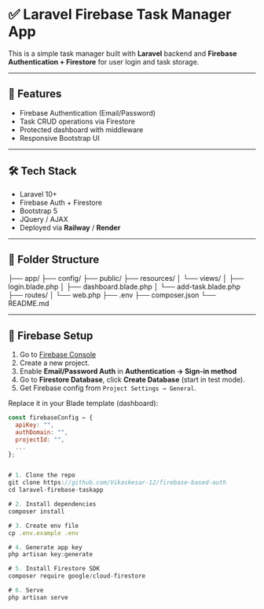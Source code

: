 # ✅ Laravel Firebase Task Manager App

This is a simple task manager built with **Laravel** backend and **Firebase Authentication + Firestore** for user login and task storage.

---

## 🚀 Features

- Firebase Authentication (Email/Password)
- Task CRUD operations via Firestore
- Protected dashboard with middleware
- Responsive Bootstrap UI

---

## 🛠 Tech Stack

- Laravel 10+
- Firebase Auth + Firestore
- Bootstrap 5
- JQuery / AJAX
- Deployed via **Railway** / **Render**

---

## 📁 Folder Structure

├── app/
├── config/
├── public/
├── resources/
│ └── views/
│ ├── login.blade.php
│ ├── dashboard.blade.php
│ └── add-task.blade.php
├── routes/
│ └── web.php
├── .env
├── composer.json
└── README.md



---

## 🔐 Firebase Setup

1. Go to [Firebase Console](https://console.firebase.google.com/)
2. Create a new project.
3. Enable **Email/Password Auth** in **Authentication → Sign-in method**
4. Go to **Firestore Database**, click **Create Database** (start in test mode).
5. Get Firebase config from `Project Settings → General`.

Replace it in your Blade template (dashboard):

```js
const firebaseConfig = {
  apiKey: "",
  authDomain: "",
  projectId: "",
  ...
};


# 1. Clone the repo
git clone https://github.com/Vikaskesar-12/firebase-based-auth
cd laravel-firebase-taskapp

# 2. Install dependencies
composer install

# 3. Create env file
cp .env.example .env

# 4. Generate app key
php artisan key:generate

# 5. Install Firestore SDK
composer require google/cloud-firestore

# 6. Serve
php artisan serve
 